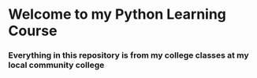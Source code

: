 # Welcome to my Python Learning Course

### Everything in this repository is from my college classes at my local community college

